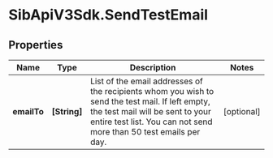 # SibApiV3Sdk.SendTestEmail

## Properties
Name | Type | Description | Notes
------------ | ------------- | ------------- | -------------
**emailTo** | **[String]** | List of the email addresses of the recipients whom you wish to send the test mail. If left empty, the test mail will be sent to your entire test list. You can not send more than 50 test emails per day. | [optional] 


